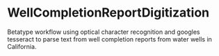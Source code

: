 # WellCompletionReportDigitization
Betatype workflow using optical character recognition and googles tesseract to parse text from well completion reports from water wells in California.

